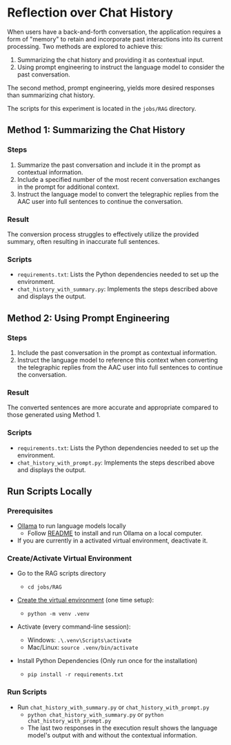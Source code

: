 # Reflection over Chat History

When users have a back-and-forth conversation, the application requires a form of "memory" to retain and incorporate
past interactions into its current processing. Two methods are explored to achieve this:

1. Summarizing the chat history and providing it as contextual input.
2. Using prompt engineering to instruct the language model to consider the past conversation.

The second method, prompt engineering, yields more desired responses than summarizing chat history.

The scripts for this experiment is located in the `jobs/RAG` directory.

## Method 1: Summarizing the Chat History

### Steps

1. Summarize the past conversation and include it in the prompt as contextual information.
2. Include a specified number of the most recent conversation exchanges in the prompt for additional context.
3. Instruct the language model to convert the telegraphic replies from the AAC user into full sentences to continue
the conversation.

### Result

The conversion process struggles to effectively utilize the provided summary, often resulting in inaccurate full
sentences.

### Scripts

* `requirements.txt`: Lists the Python dependencies needed to set up the environment.
* `chat_history_with_summary.py`: Implements the steps described above and displays the output.

## Method 2: Using Prompt Engineering

### Steps

1. Include the past conversation in the prompt as contextual information.
2. Instruct the language model to reference this context when converting the telegraphic replies from the AAC user
into full sentences to continue the conversation.

### Result

The converted sentences are more accurate and appropriate compared to those generated using Method 1.

### Scripts

* `requirements.txt`: Lists the Python dependencies needed to set up the environment.
* `chat_history_with_prompt.py`: Implements the steps described above and displays the output.

## Run Scripts Locally

### Prerequisites

* [Ollama](https://github.com/ollama/ollama) to run language models locally
  * Follow [README](https://github.com/ollama/ollama?tab=readme-ov-file#customize-a-model) to
  install and run Ollama on a local computer.
* If you are currently in a activated virtual environment, deactivate it.

### Create/Activate Virtual Environment
* Go to the RAG scripts directory
  - `cd jobs/RAG`

* [Create the virtual environment](https://docs.python.org/3/library/venv.html)
  (one time setup): 
  - `python -m venv .venv` 

* Activate (every command-line session):
  - Windows: `.\.venv\Scripts\activate`
  - Mac/Linux: `source .venv/bin/activate`

* Install Python Dependencies (Only run once for the installation)
  - `pip install -r requirements.txt`

### Run Scripts
* Run `chat_history_with_summary.py` or `chat_history_with_prompt.py`
  - `python chat_history_with_summary.py` or `python chat_history_with_prompt.py`
  - The last two responses in the execution result shows the language model's output
  with and without the contextual information.
